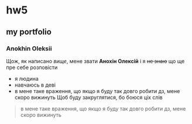 # hw5
## my portfolio
### Anokhin Oleksii
Щож, як написано *вище*, мене звати **Анохін Олексій** і я ~~не знаю~~ що ще пре себе розповісти
- я людина
- навчаюсь в деві
- в мене таке враження, що якщо я буду так довго робити дз, мене скоро вижинуть
Щоб буду закруглятися, бо боюся ціх слів
>в мене таке враження, що якщо я буду так довго робити дз, мене скоро вижинуть
